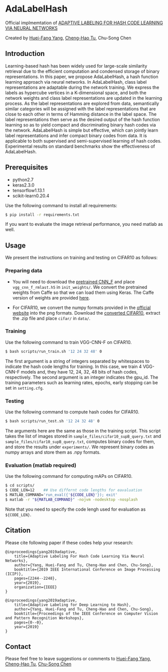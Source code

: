 # AdaLabelHash
Official implmemtation of [ADAPTIVE LABELING FOR HASH CODE LEARNING VIA NEURAL NETWORKS](https://ieeexplore.ieee.org/document/8803011)

Created by [Huei-Fang Yang](https://github.com/hueifang), [Cheng-Hao Tu](https://github.com/andytu28), Chu-Song Chen 

## Introduction 
Learning-based hash has been widely used for large-scale similarity retrieval due to the efficient computation and condensed storage of binary representations. In this paper, we propose AdaLabelHash, a hash function learning approach via neural networks. In AdaLabelHash, class label representations are adaptable during the network training. We express the labels as hypercube vertices in a K-dimensional space, and both the network weights and class label representations are updated in the learning process. As the label representations are explored from data, semantically similar categories will be assigned with the label representations that are close to each other in terms of Hamming distance in the label space. The label representations then serve as the desired output of the hash function learning so as to yield compact and discriminating binary hash codes via the network. AdaLabelHash is simple but effective, which can jointly learn label representations and infer compact binary codes from data. It is applicable to both supervised and semi-supervised learning of hash codes. Experimental results on standard benchmarks show the effectiveness of AdaLabelHash.


## Prerequisites 
* python2.7
* keras2.3.0
* tensorflow1.13.1
* scikit-learn0.20.4

Use the following command to install all requirements: 
```bash
$ pip install -r requirements.txt
```

If you want to evaluate the image retrieval performance, you need matlab as well. 


## Usage

We present the instructions on training and testing on CIFAR10 as follows: 

### Preparing data

* You will need to download the [pretrained CNN_F](https://drive.google.com/open?id=1HJ8UdIwNt_pGricAM7LfnVeGCgMZHIY4) and place `vgg_cnn_f_rmlast.h5` in `init_weights/`. 
We convert the pretrained weights from Caffe so that we can load them using Keras. The Caffe version of weights are provided [here](https://gist.github.com/ksimonyan/a32c9063ec8e1118221a). 

* For CIFAR10, we convert the numpy formats provided in the [official website](https://www.cs.toronto.edu/~kriz/cifar.html) into the png formats. 
Download the [converted CIFAR10](https://drive.google.com/open?id=1Zy72S74AGDAX-OjLqR5NrVUmMCy653pT), extract the .zip file and place `cifar/` in `data/`. 

### Training 

Use the following command to train VGG-CNN-F on CIFAR10. 

```bash
$ bash scripts/run_train.sh '12 24 32 48' 0 
```

The first argument is a string of integers separated by whitespaces to indicate the hash code lengths for training. 
In this case, we train 4 VGG-CNN-F models and, they have 12, 24, 32, 48 bits of hash codes, respectively. 
The second argument is an integer indicates the gpu_id. 
The training parameters such as learning rates, epochs, early stopping can be set in `setting.cfg`. 

### Testing 

Use the following command to compute hash codes for CIFAR10. 

```bash 
$ bash scripts/run_test.sh '12 24 32 48' 0 
``` 

The arguments here are the same as those in the training script. 
This script takes the list of images stored in `sample_files/cifar10_supB_query.txt` and `sample_files/cifar10_supB_query.txt`, computes binary codes for them, and store the results under `experiments/`. 
We represent binary codes as numpy arrays and store them as .npy formats. 

### Evaluation (matlab required)

Use the following command for computing mAPs on CIFAR10. 

```bash 
$ cd scripts/ 
$ CODE_LEN=12    ## Use differnt code lengths for eavaluation
$ MATLAB_COMMAND='run_eval({'${CODE_LEN}'}); exit'
$ matlab -r "${MATLAB_COMMAND}" -nojvm -nodesktop -nosplash
``` 

Note that you need to specify the code lengh used for evaluation as `${CODE_LEN}`. 

## Citation 
Please cite following paper if these codes help your research:
    
    @inproceedings{yang2019adaptive,
        title={Adaptive Labeling For Hash Code Learning Via Neural Networks},
        author={Yang, Huei-Fang and Tu, Cheng-Hao and Chen, Chu-Song},
        booktitle={2019 IEEE International Conference on Image Processing (ICIP)},
        pages={2244--2248},
        year={2019},
        organization={IEEE}
    }

    @inproceedings{yang2019adaptive,
        title={Adaptive Labeling for Deep Learning to Hash},
        author={Yang, Huei-Fang and Tu, Cheng-Hao and Chen, Chu-Song},
        booktitle={Proceedings of the IEEE Conference on Computer Vision and Pattern Recognition Workshops},
        pages={0--0},
        year={2019}
    }


## Contact 
Please feel free to leave suggestions or comments to [Huei-Fang Yang](https://sites.google.com/site/hueifang/home), [Cheng-Hao Tu](andytu28@iis.sinica.edu.tw), [Chu-Song Chen](song@iis.sinica.edu.tw)
